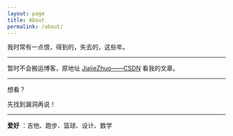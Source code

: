 ```yaml
---
layout: page
title: About
permalink: /about/
---
```


我时常有一点恨，得到的，失去的，这些年。

---

暂时不会搬运博客，原地址 [JiajieZhuo——CSDN](http://blog.csdn.net/jiajiezhuo) 看我的文章。

---

想看？

先找到漏洞再说！

---

**爱好** ：吉他、跑步、篮球、设计、数学